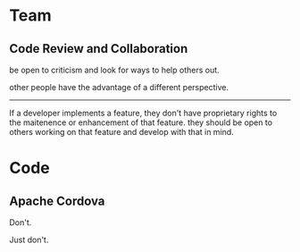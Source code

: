 # Team
## Code Review and Collaboration
be open to criticism and look for ways to help others out.

other people have the advantage of a different perspective.
___
If a developer implements a feature, they don't have proprietary rights to the maitenence or enhancement of that feature.
they should be open to others working on that feature and develop with that in mind.
# Code
## Apache Cordova
Don't.

Just don't.
